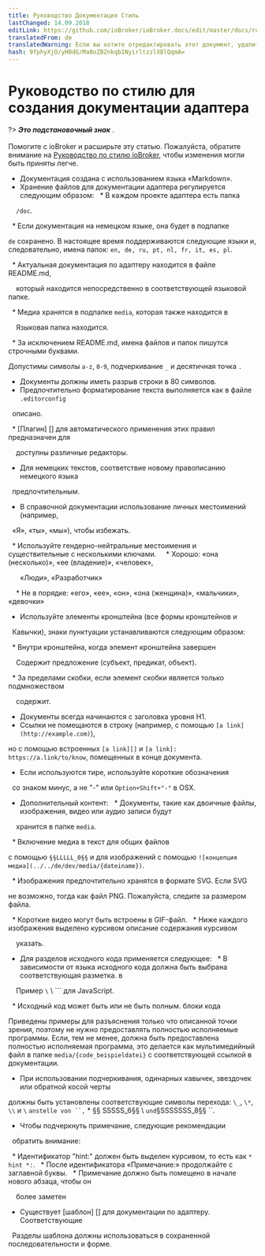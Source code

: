 ```yaml
---
title: Руководство Документация Стиль
lastChanged: 14.09.2018
editLink: https://github.com/ioBroker/ioBroker.docs/edit/master/docs/ru/dev/adapterdocstyleguide.md
translatedFrom: de
translatedWarning: Если вы хотите отредактировать этот документ, удалите поле «translationFrom», в противном случае этот документ будет снова автоматически переведен
hash: 9fphyXjO/yH0dG/Ma8oZBZnkqb1NyirltzzlX8lQqmA=
---
```

# Руководство по стилю для создания документации адаптера
?> ***Это подстановочный знак*** . <br><br> Помогите с ioBroker и расширьте эту статью. Пожалуйста, обратите внимание на [Руководство по стилю ioBroker](community/styleguidedoc), чтобы изменения могли быть приняты легче.

* Документация создана с использованием языка «Markdown».
* Хранение файлов для документации адаптера регулируется следующим образом:
  * В каждом проекте адаптера есть папка

    `/doc`.

  * Если документация на немецком языке, она будет в подпапке

`de` сохранено. В настоящее время поддерживаются следующие языки и, следовательно, имена папок: `en, de, ru, pt, nl, fr, it, es, pl`.

  * Актуальная документация по адаптеру находится в файле README.md,

    который находится непосредственно в соответствующей языковой папке.

  * Медиа хранятся в подпапке `media`, которая также находится в

    Языковая папка находится.

  * За исключением README.md, имена файлов и папок пишутся строчными буквами.

Допустимы символы `a-z`, `0-9`, подчеркивание `_` и десятичная точка `.`

* Документы должны иметь разрыв строки в 80 символов.
* Предпочтительно форматирование текста выполняется как в файле `.editorconfig`

  описано.

  * [Плагин] [] для автоматического применения этих правил предназначен для

    доступны различные редакторы.

* Для немецких текстов, соответствие новому правописанию немецкого языка

  предпочтительным.

* В справочной документации использование личных местоимений (например,

  «Я», «ты», «мы»), чтобы избежать.

  * Используйте гендерно-нейтральные местоимения и существительные с несколькими ключами.
    * Хорошо: «она (несколько)», «ее (владение)», «человек»,

      «Люди», «Разработчик»

    * Не в порядке: «его», «ее», «он», «она (женщина)», «мальчики», «девочки»
* Используйте элементы кронштейна (все формы кронштейнов и

  Кавычки), знаки пунктуации устанавливаются следующим образом:

  * Внутри кронштейна, когда элемент кронштейна завершен

    Содержит предложение (субъект, предикат, объект).

  * За пределами скобки, если элемент скобки является только подмножеством

    содержит.

* Документы всегда начинаются с заголовка уровня H1.
* Ссылки не помещаются в строку (например, с помощью `[a link] (http://example.com)`),

но с помощью встроенных `[a link][]` и `[a link]: https://a.link/to/know`, помещенных в конце документа.

* Если используются тире, используйте короткие обозначения

  со знаком минус, а не "-" или `Option+Shift+"-"` в OSX.

* Дополнительный контент:
  * Документы, такие как двоичные файлы, изображения, видео или аудио записи будут

    хранится в папке `media`.

  * Включение медиа в текст для общих файлов

с помощью `§§LLLLL_0§§` и для изображений с помощью `![концепция медиа](../../de/dev/media/{dateiname})`.

  * Изображения предпочтительно хранятся в формате SVG. Если SVG

не возможно, тогда как файл PNG. Пожалуйста, следите за размером файла.

  * Короткие видео могут быть встроены в GIF-файл.
  * Ниже каждого изображения выделено курсивом описание содержания курсивом

    указать.

* Для разделов исходного кода применяется следующее:
  * В зависимости от языка исходного кода должна быть выбрана соответствующая разметка. в

    Пример `\` \ `\`` для JavaScript.

  * Исходный код может быть или не быть полным. блоки кода

Приведены примеры для разъяснения только что описанной точки зрения, поэтому не нужно предоставлять полностью исполняемые программы. Если, тем не менее, должна быть предоставлена полностью исполняемая программа, это делается как мультимедийный файл в папке `media/{code_beispieldatei}` с соответствующей ссылкой в документации.

* При использовании подчеркивания, одинарных кавычек, звездочек или обратной косой черты

должны быть установлены соответствующие символы перехода: `\_`, `\*`, `\\` и ``\`` ` anstelle von ``, ` * §§ SSSSS_6§§ \ ` und `§SSSSSSS_8§§ ``.

* Чтобы подчеркнуть примечание, следующие рекомендации

  обратить внимание:

  * Идентификатор "hint:" должен быть выделен курсивом, то есть как `* hint *:`.
  * После идентификатора «Примечание:» продолжайте с заглавной буквы.
  * Примечание должно быть помещено в начале нового абзаца, чтобы он

    более заметен

* Существует [шаблон] [] для документации по адаптеру. Соответствующие

  Разделы шаблона должны использоваться в сохраненной последовательности и форме.

[Plugin]: http://editorconfig.org/#download

[Vorlage]: dev/adaptertemplate